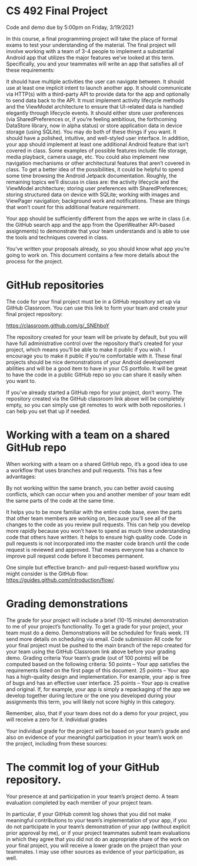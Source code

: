 # CS 492 Final Project 

Code and demo due by 5:00pm on Friday, 3/19/2021

In this course, a final programming project will take the place of formal exams to test your understanding of the material.  The final project will involve working with a team of 3-4 people to implement a substantial Android app that utilizes the major features we’ve looked at this term.  Specifically, you and your teammates will write an app that satisfies all of these requirements:

It should have multiple activities the user can navigate between.
It should use at least one implicit intent to launch another app.
It should communicate via HTTP(s) with a third-party API to provide data for the app and optionally to send data back to the API.
It must implement activity lifecycle methods and the ViewModel architecture to ensure that UI-related data is handled elegantly through lifecycle events.
It should either store user preferences (via SharedPreferences or, if you’re feeling ambitious, the forthcoming DataStore library, now in alpha status) or store application data in device storage (using SQLite).  You may do both of these things if you want.
It should have a polished, intuitive, and well-styled user interface.
In addition, your app should implement at least one additional Android feature that isn’t covered in class.
Some examples of possible features include: file storage, media playback, camera usage, etc.  You could also implement new navigation mechanisms or other architectural features that aren’t covered in class.  To get a better idea of the possibilities, it could be helpful to spend some time browsing the Android Jetpack documentation.
Roughly, the remaining topics we’ll discuss in class are: the activity lifecycle and the ViewModel architecture; storing user preferences with SharedPreferences; storing structured data on device with SQLite; working with images and ViewPager navigation; background work and notifications.  These are things that won’t count for this additional feature requirement.

Your app should be sufficiently different from the apps we write in class (i.e. the GitHub search app and the app from the OpenWeather API-based assignments) to demonstrate that your team understands and is able to use the tools and techniques covered in class.


You’ve written your proposals already, so you should know what app you’re going to work on.  This document contains a few more details about the process for the project.

# GitHub repositories

The code for your final project must be in a GitHub repository set up via GitHub Classroom.  You can use this link to form your team and create your final project repository:

https://classroom.github.com/g/_SNEhboY

The repository created for your team will be private by default, but you will have full administrative control over the repository that’s created for your project, which means you’ll be able to make it public if you wish.  I encourage you to make it public if you’re comfortable with it.  These final projects should be nice demonstrations of your Android development abilities and will be a good item to have in your CS portfolio.  It will be great to have the code in a public GitHub repo so you can share it easily when you want to.  


If you’ve already started a GitHub repo for your project, don’t worry.  The repository created via the GitHub classroom link above will be completely empty, so you can simply use git remotes to work with both repositories.  I can help you set that up if needed.

# Working with a team on a shared GitHub repo

When working with a team on a shared GitHub repo, it’s a good idea to use a workflow that uses branches and pull requests.  This has a few advantages:


By not working within the same branch, you can better avoid causing conflicts, which can occur when you and another member of your team edit the same parts of the code at the same time.

It helps you to be more familiar with the entire code base, even the parts that other team members are working on, because you’ll see all of the changes to the code as you review pull requests.  This can help you develop more rapidly because you won’t have to spend as much time understanding code that others have written.
It helps to ensure high quality code.  Code in pull requests is not incorporated into the master code branch until the code request is reviewed and approved.  That means everyone has a chance to improve pull request code before it becomes permanent.


One simple but effective branch- and pull-request-based workflow you might consider is the GitHub flow: https://guides.github.com/introduction/flow/.

# Grading demonstrations

The grade for your project will include a brief (10-15 minute) demonstration to me of your project’s functionality.  To get a grade for your project, your team must do a demo.  Demonstrations will be scheduled for finals week.  I’ll send more details on scheduling via email.
Code submission
All code for your final project must be pushed to the main branch of the repo created for your team using the GitHub Classroom link above before your grading demo.
Grading criteria
Your team’s grade (out of 100 points) will be computed based on the following criteria:
50 points – Your app satisfies the requirements listed on the first page of this document.
25 points – Your app has a high-quality design and implementation.
For example, your app is free of bugs and has an effective user interface.
25 points – Your app is creative and original.
If, for example, your app is simply a repackaging of the app we develop together during lecture or the one you developed during your assignments this term, you will likely not score highly in this category.

Remember, also, that if your team does not do a demo for your project, you will receive a zero for it.
Individual grades

Your individual grade for the project will be based on your team’s grade and also on evidence of your meaningful participation in your team’s work on the project, including from these sources:

# The commit log of your GitHub repository.
Your presence at and participation in your team’s project demo.
A team evaluation completed by each member of your project team.

In particular, if your GitHub commit log shows that you did not make meaningful contributions to your team’s implementation of your app, if you do not participate in your team’s demonstration of your app (without explicit prior approval by me), or if your project teammates submit team evaluations in which they agree that you did not do an appropriate share of the work on your final project, you will receive a lower grade on the project than your teammates.  I may use other sources as evidence of your participation, as well.
